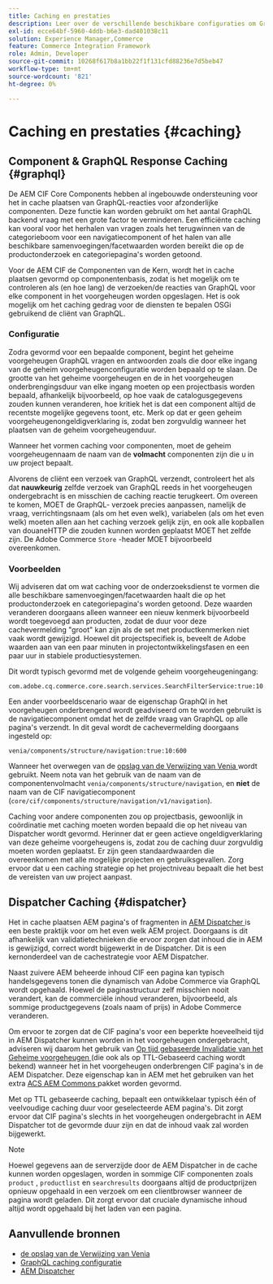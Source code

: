 ```yaml
---
title: Caching en prestaties
description: Leer over de verschillende beschikbare configuraties om GraphQL en inhoud het in cache plaatsen toe te laten om de prestaties van uw handelsimplementatie te optimaliseren.
exl-id: ecce64bf-5960-4ddb-b6e3-dad401038c11
solution: Experience Manager,Commerce
feature: Commerce Integration Framework
role: Admin, Developer
source-git-commit: 10268f617b8a1bb22f1f131cfd88236e7d5beb47
workflow-type: tm+mt
source-wordcount: '821'
ht-degree: 0%

---
```


# Caching en prestaties {#caching}

## Component &amp; GraphQL Response Caching {#graphql}

De AEM CIF Core Components hebben al ingebouwde ondersteuning voor het in cache plaatsen van GraphQL-reacties voor afzonderlijke componenten. Deze functie kan worden gebruikt om het aantal GraphQL backend vraag met een grote factor te verminderen. Een efficiënte caching kan vooral voor het herhalen van vragen zoals het terugwinnen van de categorieboom voor een navigatiecomponent of het halen van alle beschikbare samenvoegingen/facetwaarden worden bereikt die op de productonderzoek en categoriepagina&#39;s worden getoond.

Voor de AEM CIF de Componenten van de Kern, wordt het in cache plaatsen gevormd op componentenbasis, zodat is het mogelijk om te controleren als (en hoe lang) de verzoeken/de reacties van GraphQL voor elke component in het voorgeheugen worden opgeslagen. Het is ook mogelijk om het caching gedrag voor de diensten te bepalen OSGi gebruikend de cliënt van GraphQL.

### Configuratie

Zodra gevormd voor een bepaalde component, begint het geheime voorgeheugen GraphQL vragen en antwoorden zoals die door elke ingang van de geheim voorgeheugenconfiguratie worden bepaald op te slaan. De grootte van het geheime voorgeheugen en de in het voorgeheugen onderbrengingsduur van elke ingang moeten op een projectbasis worden bepaald, afhankelijk bijvoorbeeld, op hoe vaak de catalogusgegevens zouden kunnen veranderen, hoe kritiek het is dat een component altijd de recentste mogelijke gegevens toont, etc. Merk op dat er geen geheim voorgeheugenongeldigverklaring is, zodat ben zorgvuldig wanneer het plaatsen van de geheim voorgeheugenduur.

Wanneer het vormen caching voor componenten, moet de geheim voorgeheugennaam de naam van de **volmacht** componenten zijn die u in uw project bepaalt.

Alvorens de cliënt een verzoek van GraphQL verzendt, controleert het als dat **nauwkeurig** zelfde verzoek van GraphQL reeds in het voorgeheugen ondergebracht is en misschien de caching reactie terugkeert. Om overeen te komen, MOET de GraphQL- verzoek precies aanpassen, namelijk de vraag, verrichtingsnaam (als om het even welk), variabelen (als om het even welk) moeten allen aan het caching verzoek gelijk zijn, en ook alle kopballen van douaneHTTP die zouden kunnen worden geplaatst MOET het zelfde zijn. De Adobe Commerce `Store` -header MOET bijvoorbeeld overeenkomen.

### Voorbeelden

Wij adviseren dat om wat caching voor de onderzoeksdienst te vormen die alle beschikbare samenvoegingen/facetwaarden haalt die op het productonderzoek en categoriepagina&#39;s worden getoond. Deze waarden veranderen doorgaans alleen wanneer een nieuw kenmerk bijvoorbeeld wordt toegevoegd aan producten, zodat de duur voor deze cachevermelding &quot;groot&quot; kan zijn als de set met productkenmerken niet vaak wordt gewijzigd. Hoewel dit projectspecifiek is, beveelt de Adobe waarden aan van een paar minuten in projectontwikkelingsfasen en een paar uur in stabiele productiesystemen.

Dit wordt typisch gevormd met de volgende geheim voorgeheugeningang:

```
com.adobe.cq.commerce.core.search.services.SearchFilterService:true:10:3600
```

Een ander voorbeeldscenario waar de eigenschap GraphQl in het voorgeheugen onderbrengend wordt geadviseerd om te worden gebruikt is de navigatiecomponent omdat het de zelfde vraag van GraphQL op alle pagina&#39;s verzendt. In dit geval wordt de cachevermelding doorgaans ingesteld op:

```
venia/components/structure/navigation:true:10:600
```

Wanneer het overwegen van de [ opslag van de Verwijzing van Venia ](https://github.com/adobe/aem-cif-guides-venia) wordt gebruikt. Neem nota van het gebruik van de naam van de componentenvolmacht `venia/components/structure/navigation`, en **niet** de naam van de CIF navigatiecomponent (`core/cif/components/structure/navigation/v1/navigation`).

Caching voor andere componenten zou op projectbasis, gewoonlijk in coördinatie met caching moeten worden bepaald die op het niveau van Dispatcher wordt gevormd. Herinner dat er geen actieve ongeldigverklaring van deze geheime voorgeheugens is, zodat zou de caching duur zorgvuldig moeten worden geplaatst. Er zijn geen standaardwaarden die overeenkomen met alle mogelijke projecten en gebruiksgevallen. Zorg ervoor dat u een caching strategie op het projectniveau bepaalt die het best de vereisten van uw project aanpast.

## Dispatcher Caching {#dispatcher}

Het in cache plaatsen AEM pagina&#39;s of fragmenten in [ AEM Dispatcher ](https://experienceleague.adobe.com/docs/experience-manager-dispatcher/using/dispatcher.html?lang=nl-NL) is een beste praktijk voor om het even welk AEM project. Doorgaans is dit afhankelijk van validatietechnieken die ervoor zorgen dat inhoud die in AEM is gewijzigd, correct wordt bijgewerkt in de Dispatcher. Dit is een kernonderdeel van de cachestrategie voor AEM Dispatcher.

Naast zuivere AEM beheerde inhoud CIF een pagina kan typisch handelsgegevens tonen die dynamisch van Adobe Commerce via GraphQL wordt opgehaald. Hoewel de paginastructuur zelf misschien nooit verandert, kan de commerciële inhoud veranderen, bijvoorbeeld, als sommige productgegevens (zoals naam of prijs) in Adobe Commerce veranderen.

Om ervoor te zorgen dat de CIF pagina&#39;s voor een beperkte hoeveelheid tijd in AEM Dispatcher kunnen worden in het voorgeheugen ondergebracht, adviseren wij daarom het gebruik van [ Op tijd gebaseerde Invalidatie van het Geheime voorgeheugen ](https://experienceleague.adobe.com/docs/experience-manager-dispatcher/using/configuring/dispatcher-configuration.html?lang=nl-NL#configuring-time-based-cache-invalidation-enablettl) (die ook als op TTL-Gebaseerd caching wordt bekend) wanneer het in het voorgeheugen onderbrengen CIF pagina&#39;s in de AEM Dispatcher. Deze eigenschap kan in AEM met het gebruiken van het extra [ ACS AEM Commons ](https://adobe-consulting-services.github.io/acs-aem-commons/) pakket worden gevormd.

Met op TTL gebaseerde caching, bepaalt een ontwikkelaar typisch één of veelvoudige caching duur voor geselecteerde AEM pagina&#39;s. Dit zorgt ervoor dat CIF pagina&#39;s slechts in het voorgeheugen ondergebracht in AEM Dispatcher tot de gevormde duur zijn en dat de inhoud vaak zal worden bijgewerkt.

>[!NOTE]
>
>Hoewel gegevens aan de serverzijde door de AEM Dispatcher in de cache kunnen worden opgeslagen, worden in sommige CIF componenten zoals `product` , `productlist` en `searchresults` doorgaans altijd de productprijzen opnieuw opgehaald in een verzoek om een clientbrowser wanneer de pagina wordt geladen. Dit zorgt ervoor dat cruciale dynamische inhoud altijd wordt opgehaald bij het laden van een pagina.

## Aanvullende bronnen

- [ de opslag van de Verwijzing van Venia ](https://github.com/adobe/aem-cif-guides-venia)
- [ GraphQL caching configuratie ](https://github.com/adobe/commerce-cif-graphql-client#caching)
- [ AEM Dispatcher ](https://experienceleague.adobe.com/docs/experience-manager-dispatcher/using/dispatcher.html?lang=nl-NL)
